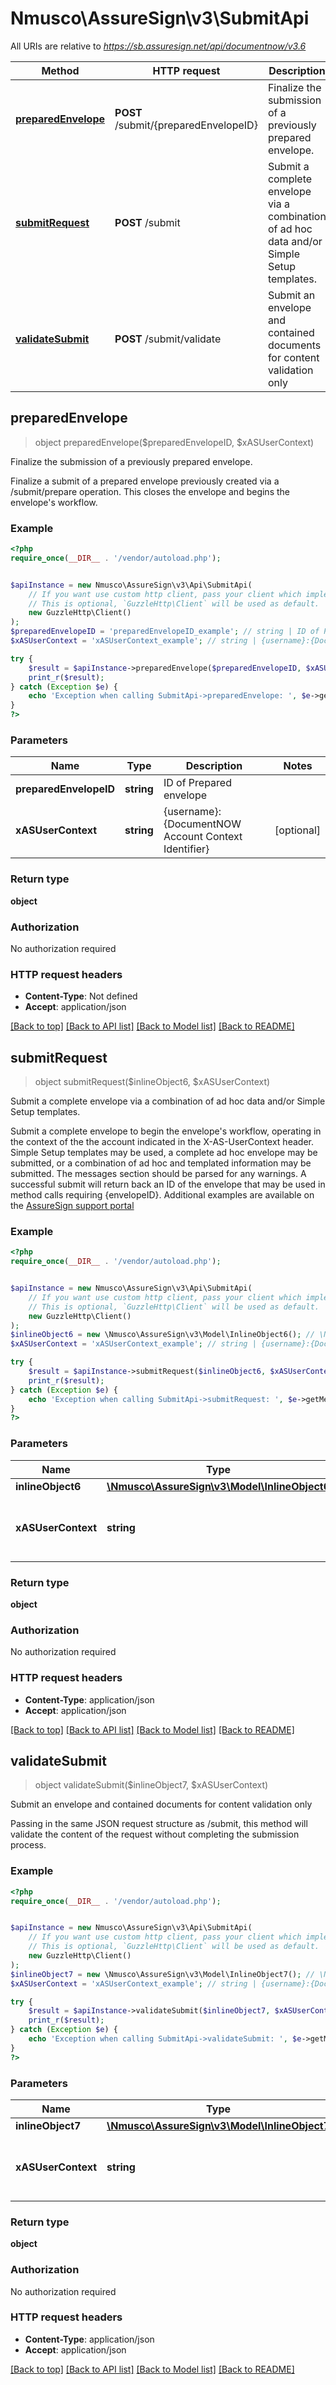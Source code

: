 # Nmusco\AssureSign\v3\SubmitApi

All URIs are relative to *https://sb.assuresign.net/api/documentnow/v3.6*

Method | HTTP request | Description
------------- | ------------- | -------------
[**preparedEnvelope**](SubmitApi.md#preparedEnvelope) | **POST** /submit/{preparedEnvelopeID} | Finalize the submission of a previously prepared envelope.
[**submitRequest**](SubmitApi.md#submitRequest) | **POST** /submit | Submit a complete envelope via a combination of ad hoc data and/or Simple Setup templates.
[**validateSubmit**](SubmitApi.md#validateSubmit) | **POST** /submit/validate | Submit an envelope and contained documents for content validation only



## preparedEnvelope

> object preparedEnvelope($preparedEnvelopeID, $xASUserContext)

Finalize the submission of a previously prepared envelope.

Finalize a submit of a prepared envelope previously created via a /submit/prepare operation.  This closes the envelope and begins the envelope&apos;s workflow.

### Example

```php
<?php
require_once(__DIR__ . '/vendor/autoload.php');


$apiInstance = new Nmusco\AssureSign\v3\Api\SubmitApi(
    // If you want use custom http client, pass your client which implements `GuzzleHttp\ClientInterface`.
    // This is optional, `GuzzleHttp\Client` will be used as default.
    new GuzzleHttp\Client()
);
$preparedEnvelopeID = 'preparedEnvelopeID_example'; // string | ID of Prepared envelope
$xASUserContext = 'xASUserContext_example'; // string | {username}:{DocumentNOW Account Context Identifier}

try {
    $result = $apiInstance->preparedEnvelope($preparedEnvelopeID, $xASUserContext);
    print_r($result);
} catch (Exception $e) {
    echo 'Exception when calling SubmitApi->preparedEnvelope: ', $e->getMessage(), PHP_EOL;
}
?>
```

### Parameters


Name | Type | Description  | Notes
------------- | ------------- | ------------- | -------------
 **preparedEnvelopeID** | **string**| ID of Prepared envelope |
 **xASUserContext** | **string**| {username}:{DocumentNOW Account Context Identifier} | [optional]

### Return type

**object**

### Authorization

No authorization required

### HTTP request headers

- **Content-Type**: Not defined
- **Accept**: application/json

[[Back to top]](#) [[Back to API list]](../../README.md#documentation-for-api-endpoints)
[[Back to Model list]](../../README.md#documentation-for-models)
[[Back to README]](../../README.md)


## submitRequest

> object submitRequest($inlineObject6, $xASUserContext)

Submit a complete envelope via a combination of ad hoc data and/or Simple Setup templates.

Submit a complete envelope to begin the envelope&apos;s workflow, operating in the context of the the account indicated in the X-AS-UserContext header. Simple Setup templates may be used, a complete ad hoc envelope may be submitted, or a combination of ad hoc and templated information may be submitted.  The messages section should be parsed for any warnings.  A successful submit will return back an ID of the envelope that may be used in method calls requiring {envelopeID}. Additional examples are available on the [AssureSign support portal](https://support.assuresign.net/hc/en-us/articles/360011128574)

### Example

```php
<?php
require_once(__DIR__ . '/vendor/autoload.php');


$apiInstance = new Nmusco\AssureSign\v3\Api\SubmitApi(
    // If you want use custom http client, pass your client which implements `GuzzleHttp\ClientInterface`.
    // This is optional, `GuzzleHttp\Client` will be used as default.
    new GuzzleHttp\Client()
);
$inlineObject6 = new \Nmusco\AssureSign\v3\Model\InlineObject6(); // \Nmusco\AssureSign\v3\Model\InlineObject6 | 
$xASUserContext = 'xASUserContext_example'; // string | {username}:{DocumentNOW Account Context Identifier}

try {
    $result = $apiInstance->submitRequest($inlineObject6, $xASUserContext);
    print_r($result);
} catch (Exception $e) {
    echo 'Exception when calling SubmitApi->submitRequest: ', $e->getMessage(), PHP_EOL;
}
?>
```

### Parameters


Name | Type | Description  | Notes
------------- | ------------- | ------------- | -------------
 **inlineObject6** | [**\Nmusco\AssureSign\v3\Model\InlineObject6**](../Model/InlineObject6.md)|  |
 **xASUserContext** | **string**| {username}:{DocumentNOW Account Context Identifier} | [optional]

### Return type

**object**

### Authorization

No authorization required

### HTTP request headers

- **Content-Type**: application/json
- **Accept**: application/json

[[Back to top]](#) [[Back to API list]](../../README.md#documentation-for-api-endpoints)
[[Back to Model list]](../../README.md#documentation-for-models)
[[Back to README]](../../README.md)


## validateSubmit

> object validateSubmit($inlineObject7, $xASUserContext)

Submit an envelope and contained documents for content validation only

Passing in the same JSON request structure as /submit, this method will validate the content of the request without completing the submission process.

### Example

```php
<?php
require_once(__DIR__ . '/vendor/autoload.php');


$apiInstance = new Nmusco\AssureSign\v3\Api\SubmitApi(
    // If you want use custom http client, pass your client which implements `GuzzleHttp\ClientInterface`.
    // This is optional, `GuzzleHttp\Client` will be used as default.
    new GuzzleHttp\Client()
);
$inlineObject7 = new \Nmusco\AssureSign\v3\Model\InlineObject7(); // \Nmusco\AssureSign\v3\Model\InlineObject7 | 
$xASUserContext = 'xASUserContext_example'; // string | {username}:{DocumentNOW Account Context Identifier}

try {
    $result = $apiInstance->validateSubmit($inlineObject7, $xASUserContext);
    print_r($result);
} catch (Exception $e) {
    echo 'Exception when calling SubmitApi->validateSubmit: ', $e->getMessage(), PHP_EOL;
}
?>
```

### Parameters


Name | Type | Description  | Notes
------------- | ------------- | ------------- | -------------
 **inlineObject7** | [**\Nmusco\AssureSign\v3\Model\InlineObject7**](../Model/InlineObject7.md)|  |
 **xASUserContext** | **string**| {username}:{DocumentNOW Account Context Identifier} | [optional]

### Return type

**object**

### Authorization

No authorization required

### HTTP request headers

- **Content-Type**: application/json
- **Accept**: application/json

[[Back to top]](#) [[Back to API list]](../../README.md#documentation-for-api-endpoints)
[[Back to Model list]](../../README.md#documentation-for-models)
[[Back to README]](../../README.md)

